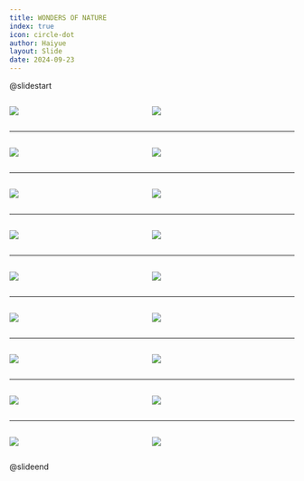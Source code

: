 ```yaml
---
title: WONDERS OF NATURE
index: true
icon: circle-dot
author: Haiyue
layout: Slide
date: 2024-09-23
---
```

 
@slidestart

<div style="display:flex">
<div style="flex:1">

![](/reading/english/Level-O/WONDERS%20OF%20NATURE/001.webp)
</div>
<div style="flex:1">

![](/reading/english/Level-O/WONDERS%20OF%20NATURE/002.webp)
</div>
</div>

---

<div style="display:flex">
<div style="flex:1">

![](/reading/english/Level-O/WONDERS%20OF%20NATURE/003.webp)
</div>
<div style="flex:1">

![](/reading/english/Level-O/WONDERS%20OF%20NATURE/004.webp)
</div>
</div>

---

<div style="display:flex">
<div style="flex:1">

![](/reading/english/Level-O/WONDERS%20OF%20NATURE/005.webp)
</div>
<div style="flex:1">

![](/reading/english/Level-O/WONDERS%20OF%20NATURE/006.webp)
</div>
</div>

---

<div style="display:flex">
<div style="flex:1">

![](/reading/english/Level-O/WONDERS%20OF%20NATURE/007.webp)
</div>
<div style="flex:1">

![](/reading/english/Level-O/WONDERS%20OF%20NATURE/008.webp)
</div>
</div>

---

<div style="display:flex">
<div style="flex:1">

![](/reading/english/Level-O/WONDERS%20OF%20NATURE/009.webp)
</div>
<div style="flex:1">

![](/reading/english/Level-O/WONDERS%20OF%20NATURE/010.webp)
</div>
</div>

---

<div style="display:flex">
<div style="flex:1">

![](/reading/english/Level-O/WONDERS%20OF%20NATURE/011.webp)
</div>
<div style="flex:1">

![](/reading/english/Level-O/WONDERS%20OF%20NATURE/012.webp)
</div>
</div>

---

<div style="display:flex">
<div style="flex:1">

![](/reading/english/Level-O/WONDERS%20OF%20NATURE/013.webp)
</div>
<div style="flex:1">

![](/reading/english/Level-O/WONDERS%20OF%20NATURE/014.webp)
</div>
</div>

---

<div style="display:flex">
<div style="flex:1">

![](/reading/english/Level-O/WONDERS%20OF%20NATURE/015.webp)
</div>
<div style="flex:1">

![](/reading/english/Level-O/WONDERS%20OF%20NATURE/016.webp)
</div>
</div>

---

<div style="display:flex">
<div style="flex:1">

![](/reading/english/Level-O/WONDERS%20OF%20NATURE/017.webp)
</div>
<div style="flex:1">

![](/reading/english/Level-O/WONDERS%20OF%20NATURE/018.webp)
</div>
</div>

@slideend